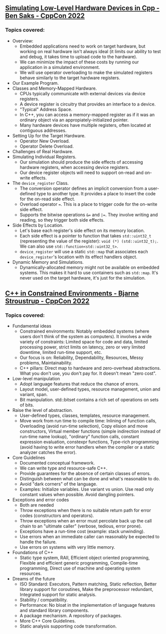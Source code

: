 ## [Simulating Low-Level Hardware Devices in Cpp - Ben Saks - CppCon 2022](https://www.youtube.com/watch?v=zqHvN8xpuKY&list=LL6MKUgGZ9Q8c2Ff7GnoRoqA)
### Topics covered:
* Overview:
  * Embedded applications need to work on target hardware, but working on real hardware isn't always ideal (it limits our ability to test and debug, it takes time to upload code to the hardware).
  * We can minimize the impact of these costs by running our application in a simulated environment.
  * We will use operator overloading to make the simulated registers behave similarly to the target hardware registers.
* Our Example Program.
* Classes and Memory-Mapped Hardware.
  * CPUs typically communicate with external devices via device registers.
  * A device register is circuitry that provides an interface to a device.
  * "Typical" Address Space.
  * In C++, you can access a memory-mapped register as if it was an ordinary object via an appropiately-initialized pointer.
  * Many hardware devices have multiple registers, often located at contiguous addresses.
* Setting Up for the Target Hardware.
  * Operator New Overload.
  * Operator Delete Overload.
* Challenges of Real Hardware.
* Simulating Individual Registers.
  * Our simulation should produce the side effects of accessing hardware registers, when accessing device registers.
  * Our device register objects will need to support on-read and on-write effects.
* The `device_register` Class.
  * The conversion operator defines an implicit conversion from a user-defined type to another type. It provides a place to insert the code for the on-read side effect.
  * Overload operator `=`. This is a place to trigger code for the on-write side effect.
  * Supports the bitwise operations `&=` and `|=`. They involve writing and reading, so they trigger both side effects.
* Side Effects by Location.
  * Let's base each register's side effect on its memory location.
  * Each side effect is a pointer to function that takes `std::uint32_t` (representing the value of the register): `void (*) (std::uint32_t);`. We can also use `std::function<std::uint32_t>`.
  * `device_register` will use a static `std::map` that associates each `device_register`'s location with its effect handlers object.
* Dynamic Memory and Simulations.
  * Dynamically-allocated memory might not be available on embedded systems. This makes it hard to use containers such as `std::map`. It's never used on the target hardware, it's just for the simulation.

## [C++ in Constrained Environments - Bjarne Stroustrup - CppCon 2022](https://www.youtube.com/watch?v=2BuJjaGuInI&list=LL6MKUgGZ9Q8c2Ff7GnoRoqA)
### Topics covered:
* Fundamental ideas
  * Constrained environments: Notably embedded systems (where users don't think of the system as computers). It involves a wide variety of constraints: Limited space for code and data, limited processing power, strict limits on latency, zero or very limited downtime, limited run-time support, etc.
  * Our focus is on: Reliability, Dependability, Resources, Messy problems, Maintainability.
  * C++ pillars: Direct map to hardware and zero-overhead abstractions. What you don't use, you don't pay for. It doesn't mean "zero cost".
* Low-level manipulation
  * Adopt language features that reduce the chance of errors.
  * Layout model, user-defined types, resource management, union and variant, span.
  * Bit manipulation. std::bitset contains a rich set of operations on sets of bits.
* Raise the level of abstraction.
  * User-defined types, classes, templates, resource management.
  * Move work from run time to compile time: Inlining of function calls, Overloading (avoid run-time selection), Copy elision and move constructors, Virtual member functions (simple indirection instead of run-time name lookup), "ordinary" function calls, constant expression evaluation, constexpr functions, Type-rich programming (avoid having to write error handlers when the compiler or a static analyzer catches the error).
* Core Guidelines
  * Documented conceptual framework.
  * We can write type and resource-safe C++.
  * Provide guarantees for the absence of certain classes of errors.
  * Distinguish between what can be done and what's reasonable to do.
  * Avoid "dark corners" of the language.
  * Examples: Initialize variables. Use variant vs union. Use read only constant values when possible. Avoid dangling pointers.
* Exceptions and error codes
  * Both are needed
  * Throw exceptions when there is no suitable return path for error codes (constructors and operators).
  * Throw exceptions when an error must percolate back up the call chain to an "ultimate caller" (verbose, tedious, error prone).
  * Exceptions have a run-time cost (example: stack unwinding).
  * Use errors when an immediate caller can reasonably be expected to handle the failure.
  * Use errors on systems with very little memory.
* Foundations of C++
  * Static type system, RAII, Efficient object oriented programming, Flexible and efficient generic programming, Compile-time programming, Direct use of machine and operating system resources.
* Dreams of the future
  * ISO Standard: Executors, Pattern matching, Static reflection, Better library support for coroutines, Make the preprocessor redundant, Integrated support for static analysis.
  * Stability / compatibility.
  * Performance: No bloat in the implementation of language features and standard library components.
  * A package mechanism. A repository of packages.
  * More C++ Core Guidelines.
  * Static analysis supporting code transformation.

